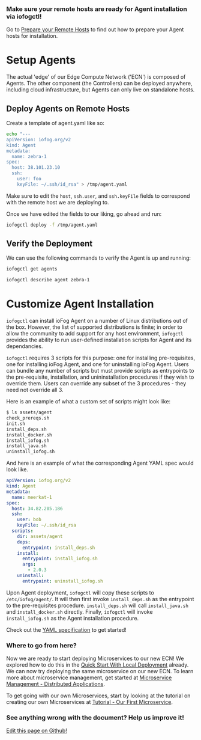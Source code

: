 <aside class="notifications tip">
  <h3><img src="/images/icos/ico-tip.svg" alt="">Make sure your remote hosts are ready for Agent installation via iofogctl!</h3>
  <p>Go to <a href="prepare-your-remote-hosts.html">Prepare your Remote Hosts</a> to find out how to prepare your Agent hosts for installation.</p>
</aside>

# Setup Agents

The actual 'edge' of our Edge Compute Network ('ECN') is composed of Agents. The other component (the Controllers) can be deployed anywhere, including cloud infrastructure, but Agents can only live on standalone hosts.

## Deploy Agents on Remote Hosts

Create a template of agent.yaml like so:

```bash
echo "---
apiVersion: iofog.org/v2
kind: Agent
metadata:
  name: zebra-1
spec:
  host: 38.101.23.10
  ssh:
    user: foo
    keyFile: ~/.ssh/id_rsa" > /tmp/agent.yaml
```

Make sure to edit the `host`, `ssh.user`, and `ssh.keyFile` fields to correspond with the remote host we are deploying to.

Once we have edited the fields to our liking, go ahead and run:

```bash
iofogctl deploy -f /tmp/agent.yaml
```

## Verify the Deployment

We can use the following commands to verify the Agent is up and running:

```bash
iofogctl get agents
```

```bash
iofogctl describe agent zebra-1
```

# Customize Agent Installation

`iofogctl` can install ioFog Agent on a number of Linux distributions out of the box. However, the list of supported distributions is finite; in order to allow the community to add support for any host environment, `iofogctl` provides the ability to run user-defined installation scripts for Agent and its dependancies.

`iofogctl` requires 3 scripts for this purpose: one for installing pre-requisites, one for installing ioFog Agent, and one for uninstalling ioFog Agent. Users can bundle any number of scripts but must provide scripts as entrypoints to the pre-requisite, installation, and unininstallation procedures if they wish to override them. Users can override any subset of the 3 procedures - they need not override all 3.

Here is an example of what a custom set of scripts might look like:

```bash
$ ls assets/agent
check_prereqs.sh
init.sh
install_deps.sh
install_docker.sh
install_iofog.sh
install_java.sh
uninstall_iofog.sh
```

And here is an example of what the corresponding Agent YAML spec would look like.

```yaml
apiVersion: iofog.org/v2
kind: Agent
metadata:
  name: meerkat-1
spec:
  host: 34.82.205.186
  ssh:
    user: bob
    keyFile: ~/.ssh/id_rsa
  scripts:
    dir: assets/agent
    deps:
      entrypoint: install_deps.sh
    install:
      entrypoint: install_iofog.sh
      args:
        - 2.0.3
    uninstall:
      entrypoint: uninstall_iofog.sh
```

Upon Agent deployment, `iofogctl` will copy these scripts to `/etc/iofog/agent/`. It will then first invoke `install_deps.sh` as the entrypoint to the pre-requisites procedure. `install_deps.sh` will call `install_java.sh` and `install_docker.sh` directly. Finally, `iofogctl` will invoke `install_iofog.sh` as the Agent installation procedure.

Check out the [YAML specification](../reference-iofogctl/reference-agent.html#installation-plugin-fields) to get started!

<aside class="notifications tip">
  <h3><img src="/images/icos/ico-tip.svg" alt="">Where to go from here?</h3>
  <p>Now we are ready to start deploying Microservices to our new ECN! We explored how to do this in the <a href="../getting-started/quick-start-local.html">Quick Start With Local Deployment</a> already. We can now try deploying the same microservice on our new ECN. To learn more about microservice management, get started at <a href="../applications/applications.html">Microservice Management - Distributed Applications</a>.</p>
  
  <p>To get going with our own Microservices, start by looking at the tutorial on creating our own Microservices at <a href="../tutorial/introduction.html">Tutorial - Our First Microservice</a>.</p>
</aside>

<aside class="notifications contribute">
  <h3><img src="/images/icos/ico-github.svg" alt="">See anything wrong with the document? Help us improve it!</h3>
  <a href="https://github.com/eclipse-iofog/iofog.org/edit/develop/content/docs/3.0/platform-deployment/setup-your-agents.md"
    target="_blank">
    <p>Edit this page on Github!</p>
  </a>
</aside>
